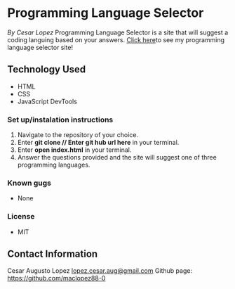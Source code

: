 # Programming Language Selector #
_By Cesar Lopez_
Programming Language Selector is a site that will suggest a coding languing based on your answers.
[Click here](https://github.com/maclopez88-0/programming-language-suggester)to see my programming language selector site!

## Technology Used ##

* HTML
* CSS
* JavaScript DevTools

### Set up/instalation instructions ###

1. Navigate to the repository of your choice.
2. Enter **git clone // Enter git hub url here** in your terminal.
3. Enter **open index.html** in your terminal.
4. Answer the questions provided and the site will suggest one of three programming languages.

### Known gugs ###
* None

### License ###
* MIT

## Contact Information ##
Cesar Augusto Lopez <lopez.cesar.aug@gmail.com>
Github page: https://github.com/maclopez88-0

